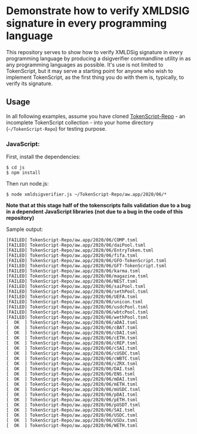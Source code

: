 # Demonstrate how to verify XMLDSIG signature in every programming language

This repository serves to show how to verify XMLDSig signature in every programming language by producing a dsigverifier commandline utility in as any programming languages as possible. It's use is not limited to TokenScript, but it may serve a starting point for anyone who wish to implement TokenScript, as the first thing you do with them is, typically, to verify its signature.

## Usage

In all following examples, assume you have cloned [TokenScript-Repo](https://github.com/AlphaWallet/TokenScript-Repo) - an incomplete TokenScript collection - into your home directory (`~/TokenScript-Repo`) for testing purpose.


### JavaScript:

First, install the dependencies:

    $ cd js
    $ npm install

Then run node.js:

    $ node xmldsigverifier.js ~/TokenScript-Repo/aw.app/2020/06/*

**Note that at this stage half of the tokenscripts fails validation due to a bug in a dependent JavaScript libraries (not due to a bug in the code of this repository)**

Sample output:

    [FAILED] TokenScript-Repo/aw.app/2020/06/COMP.tsml
    [FAILED] TokenScript-Repo/aw.app/2020/06/daiPool.tsml
    [FAILED] TokenScript-Repo/aw.app/2020/06/EntryToken.tsml
    [FAILED] TokenScript-Repo/aw.app/2020/06/fifa.tsml
    [FAILED] TokenScript-Repo/aw.app/2020/06/GFO-TokenScript.tsml
    [FAILED] TokenScript-Repo/aw.app/2020/06/GFT-TokenScript.tsml
    [FAILED] TokenScript-Repo/aw.app/2020/06/karma.tsml
    [FAILED] TokenScript-Repo/aw.app/2020/06/magazine.tsml
    [FAILED] TokenScript-Repo/aw.app/2020/06/NEST.tsml
    [FAILED] TokenScript-Repo/aw.app/2020/06/saiPool.tsml
    [FAILED] TokenScript-Repo/aw.app/2020/06/sethPool.tsml
    [FAILED] TokenScript-Repo/aw.app/2020/06/UEFA.tsml
    [FAILED] TokenScript-Repo/aw.app/2020/06/unicon.tsml
    [FAILED] TokenScript-Repo/aw.app/2020/06/usdcPool.tsml
    [FAILED] TokenScript-Repo/aw.app/2020/06/wbtcPool.tsml
    [FAILED] TokenScript-Repo/aw.app/2020/06/wethPool.tsml
    [  OK  ] TokenScript-Repo/aw.app/2020/06/aDAI.tsml
    [  OK  ] TokenScript-Repo/aw.app/2020/06/cBAT.tsml
    [  OK  ] TokenScript-Repo/aw.app/2020/06/cDAI.tsml
    [  OK  ] TokenScript-Repo/aw.app/2020/06/cETH.tsml
    [  OK  ] TokenScript-Repo/aw.app/2020/06/cREP.tsml
    [  OK  ] TokenScript-Repo/aw.app/2020/06/cSAI.tsml
    [  OK  ] TokenScript-Repo/aw.app/2020/06/cUSDC.tsml
    [  OK  ] TokenScript-Repo/aw.app/2020/06/cWBTC.tsml
    [  OK  ] TokenScript-Repo/aw.app/2020/06/cZRX.tsml
    [  OK  ] TokenScript-Repo/aw.app/2020/06/DAI.tsml
    [  OK  ] TokenScript-Repo/aw.app/2020/06/ENS.tsml
    [  OK  ] TokenScript-Repo/aw.app/2020/06/mDAI.tsml
    [  OK  ] TokenScript-Repo/aw.app/2020/06/mETH.tsml
    [  OK  ] TokenScript-Repo/aw.app/2020/06/mUSDC.tsml
    [  OK  ] TokenScript-Repo/aw.app/2020/06/pDAI.tsml
    [  OK  ] TokenScript-Repo/aw.app/2020/06/pETH.tsml
    [  OK  ] TokenScript-Repo/aw.app/2020/06/pUSDT.tsml
    [  OK  ] TokenScript-Repo/aw.app/2020/06/SAI.tsml
    [  OK  ] TokenScript-Repo/aw.app/2020/06/USDC.tsml
    [  OK  ] TokenScript-Repo/aw.app/2020/06/USDx.tsml
    [  OK  ] TokenScript-Repo/aw.app/2020/06/WETH.tsml
